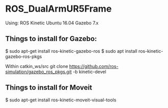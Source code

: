 # ROS_DualArmUR5Frame

Using:
ROS Kinetic
Ubuntu 16.04
Gazebo 7.x

## Things to install for Gazebo:
$ sudo apt-get install ros-kinetic-gazebo-ros
$ sudo apt install ros-kinetic-gazebo-ros-pkgs

Within catkin_ws/src
git clone https://github.com/ros-simulation/gazebo_ros_pkgs.git -b kinetic-devel

## Things to install for Moveit
$ sudo apt-get install ros-kinetic-moveit-visual-tools
